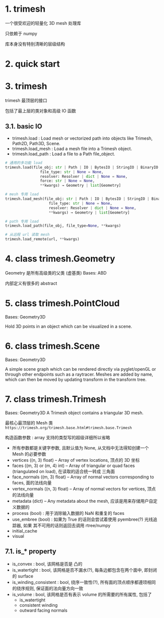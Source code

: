 # 1. trimesh 

一个很受欢迎的轻量化 3D mesh 处理库

只依赖于 numpy

库本身没有特别清晰的层级结构

# 2. quick start



# 3. trimesh

trimesh 最顶层的接口

包括了最上层的类对象和高级 IO 函数


## 3.1. basic IO

* trimesh.load          : Load mesh or vectorized path into objects like Trimesh, Path2D, Path3D, Scene.
* trimesh.load_mesh     : Load a mesh file into a Trimesh object.
* trimesh.load_path     : Load a file to a Path file_object.


```py
# 通用的多功能 load
trimesh.load(file_obj: str | Path | IO | BytesIO | StringIO | BinaryIO | TextIO | dict | None, 
                file_type: str | None = None, 
                resolver: Resolver | dict | None = None, 
                force: str | None = None, 
                **kwargs) → Geometry | list[Geometry]

# mesh 专用 load
trimesh.load_mesh(file_obj: str | Path | IO | BytesIO | StringIO | BinaryIO | TextIO | dict | None, 
                    file_type: str | None = None, 
                    resolver: Resolver | dict | None = None, 
                    **kwargs) → Geometry | list[Geometry]

# path 专用 load
trimesh.load_path(file_obj, file_type=None, **kwargs)

# 从远程 url 读取 mesh
trimesh.load_remote(url, **kwargs)
```

# 4. class trimesh.Geometry

Geometry 是所有高级类的父类 (虚基类) Bases: ABD

内部定义有很多的 abstract


# 5. class trimesh.PointCloud

Bases: Geometry3D

Hold 3D points in an object which can be visualized in a scene.

# 6. class trimesh.Scene

Bases: Geometry3D

A simple scene graph which can be rendered directly via pyglet/openGL or through other endpoints such as a raytracer. Meshes are added by name, which can then be moved by updating transform in the transform tree.


# 7. class trimesh.Trimesh

Bases: Geometry3D
A Trimesh object contains a triangular 3D mesh.

最核心最顶层的 Mesh 类 
`https://trimesh.org/trimesh.base.html#trimesh.base.Trimesh`

构造函数参数 : array 支持的类型写的超级详细所以省略
* 所有参数都是关键字参数, 且默认值为 None, 从文档中无法得知创建一个 Mesh 的必要参数
* vertices      ((n, 3) float)          – Array of vertex locations, 顶点的 3D 坐标
* faces         ((m, 3) or (m, 4) int)  – Array of triangular or quad faces (triangulated on load), 在读取的适合统一转成 三角面
* face_normals  ((m, 3) float)          – Array of normal vectors corresponding to faces, 面的法线向量
* vertex_normals ((n, 3) float)         – Array of normal vectors for vertices, 顶点的法线向量
* metadata      (dict)                  – Any metadata about the mesh, 应该是用来存储用户自定义数据的
* process       (bool)  : 用于消除输入数据的 NaN 和重复的 faces
* use_embree    (bool)  : 如果为 True 的话则会尝试着使用 pyembree(?) 光线追踪器, 如果 其不可用的话则返回去调用 rtree/numpy
* initial_cache 
* visual 

## 7.1. is_* property


* is_convex : bool, 该网格是否是 凸的
* is_watertight : bool, 该网格是否不漏水(?), 每条边都包含在两个面中, 即封闭的 surface
* is_winding_consistent : bool, 绕序一致性(?), 所有面的顶点顺序都遵顼相同的绕序规则, 保证面的法向量方向一致 
* is_volume : bool, 该网格是否有表示 volume 的所需要的所有属性, 包括了
  * is_watertight
  * consistent winding
  * outward facing normals

